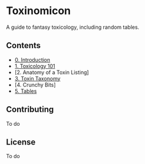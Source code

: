 # Toxinomicon
A guide to fantasy toxicology, including random tables.

## Contents

* [0. Introduction](https://github.com/HilltownStudios/toxinomicon/blob/master/0.introduction.md)
* [1. Toxicology 101](https://github.com/HilltownStudios/toxinomicon/blob/master/1.toxicology-101.md)
* [2. Anatomy of a Toxin Listing]
* [3. Toxin Taxonomy](https://github.com/HilltownStudios/toxinomicon/blob/master/3.toxonomy.md)
* [4. Crunchy Bits]
* [5. Tables](https://github.com/HilltownStudios/toxinomicon/blob/master/5.tables.md)

## Contributing
To do

## License
To do
